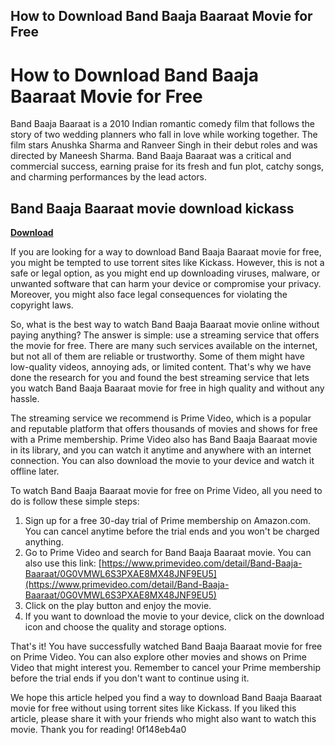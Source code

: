## How to Download Band Baaja Baaraat Movie for Free

  
# How to Download Band Baaja Baaraat Movie for Free
 
Band Baaja Baaraat is a 2010 Indian romantic comedy film that follows the story of two wedding planners who fall in love while working together. The film stars Anushka Sharma and Ranveer Singh in their debut roles and was directed by Maneesh Sharma. Band Baaja Baaraat was a critical and commercial success, earning praise for its fresh and fun plot, catchy songs, and charming performances by the lead actors.
 
## Band Baaja Baaraat movie download kickass


[**Download**](https://www.google.com/url?q=https%3A%2F%2Fbytlly.com%2F2tKmPb&sa=D&sntz=1&usg=AOvVaw2oke1skwE6iKmvpMfNvaCx)

 
If you are looking for a way to download Band Baaja Baaraat movie for free, you might be tempted to use torrent sites like Kickass. However, this is not a safe or legal option, as you might end up downloading viruses, malware, or unwanted software that can harm your device or compromise your privacy. Moreover, you might also face legal consequences for violating the copyright laws.
 
So, what is the best way to watch Band Baaja Baaraat movie online without paying anything? The answer is simple: use a streaming service that offers the movie for free. There are many such services available on the internet, but not all of them are reliable or trustworthy. Some of them might have low-quality videos, annoying ads, or limited content. That's why we have done the research for you and found the best streaming service that lets you watch Band Baaja Baaraat movie for free in high quality and without any hassle.
 
The streaming service we recommend is Prime Video, which is a popular and reputable platform that offers thousands of movies and shows for free with a Prime membership. Prime Video also has Band Baaja Baaraat movie in its library, and you can watch it anytime and anywhere with an internet connection. You can also download the movie to your device and watch it offline later.
 
To watch Band Baaja Baaraat movie for free on Prime Video, all you need to do is follow these simple steps:
 
1. Sign up for a free 30-day trial of Prime membership on Amazon.com. You can cancel anytime before the trial ends and you won't be charged anything.
2. Go to Prime Video and search for Band Baaja Baaraat movie. You can also use this link: [https://www.primevideo.com/detail/Band-Baaja-Baaraat/0G0VMWL6S3PXAE8MX48JNF9EU5](https://www.primevideo.com/detail/Band-Baaja-Baaraat/0G0VMWL6S3PXAE8MX48JNF9EU5)
3. Click on the play button and enjoy the movie.
4. If you want to download the movie to your device, click on the download icon and choose the quality and storage options.

That's it! You have successfully watched Band Baaja Baaraat movie for free on Prime Video. You can also explore other movies and shows on Prime Video that might interest you. Remember to cancel your Prime membership before the trial ends if you don't want to continue using it.
 
We hope this article helped you find a way to download Band Baaja Baaraat movie for free without using torrent sites like Kickass. If you liked this article, please share it with your friends who might also want to watch this movie. Thank you for reading!
 0f148eb4a0

